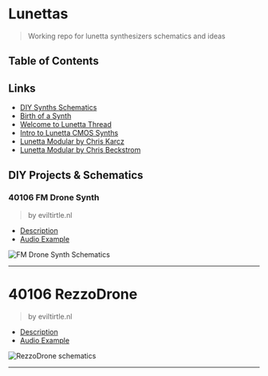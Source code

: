 # Lunettas
> Working repo for lunetta synthesizers schematics and ideas

## Table of Contents

## Links
- [DIY Synths Schematics](http://www.sdiy.org/)
- [Birth of a Synth](http://www.birthofasynth.com/)
- [Welcome to Lunetta Thread](https://electro-music.com/forum/viewtopic.php?highlight=lunetta+adsr&t=72084)
- [Intro to Lunetta CMOS Synths](https://docs.google.com/document/d/1V9qerry_PsXTZqt_UDx7C-wcuMe_6_gyy6M_MyAgQoA/edit?usp=sharing)
- [Lunetta Modular by Chris Karcz](https://github.com/ckarcz/Modular-Lunetta)
- [Lunetta Modular by Chris Beckstrom](https://chrisbeckstrom.com/main/the-modular)

## DIY Projects & Schematics

### 40106 FM Drone Synth
> by eviltirtle.nl

- [Description](http://evilturtle.nl/projects/fmdronesynth.html)
- [Audio Example](https://www.youtube.com/watch?v=mjeywq6Ic8Y)

![FM Drone Synth Schematics](http://evilturtle.nl/projects/images/fmvoice.png)

-----

# 40106 RezzoDrone
> by eviltirtle.nl

- [Description](http://evilturtle.nl/projects/rezzodrone.html)
- [Audio Example](https://youtu.be/oY4-PP1GRHY)

![RezzoDrone schematics](http://evilturtle.nl/projects/images/rezzodronevoice.png)

-----
